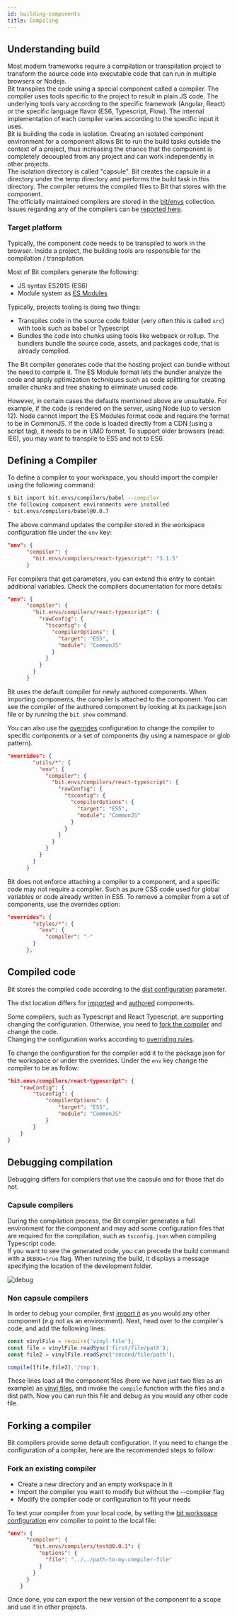 ```yaml
---
id: building-components
title: Compiling
---
```


## Understanding build

Most modern frameworks require a compilation or transpilation project to transform the source code into executable code that can run in multiple browsers or Nodejs.  
Bit transpiles the code using a special component called a compiler. The compiler uses tools specific to the project to result in plain JS code. The underlying tools vary according to the specific framework (Angular, React) or the specific language flavor (ES6, Typescript, Flow). The internal implementation of each compiler varies according to the specific input it uses.  
Bit is building the code in isolation. Creating an isolated component environment for a component allows Bit to run the build tasks outside the context of a project, thus increasing the chance that the component is completely decoupled from any project and can work independently in other projects.  
The isolation directory is called "capsule". Bit creates the capsule in a directory under the temp directory and performs the build task in this directory. The compiler returns the compiled files to Bit that stores with the component.  
The officially maintained compilers are stored in the [bit/envs](https://bit.dev/bit/envs) collection. Issues regarding any of the compilers can be [reported here](https://github.com/teambit/envs).

### Target platform

Typically, the component code needs to be transpiled to work in the browser. Inside a project, the building tools are responsible for the compilation / transpilation.  

Most of Bit compilers generate the following:  

- JS syntax ES2015 (ES6)
- Module system as [ES Modules](https://flaviocopes.com/es-modules/)

Typically, projects tooling is doing two things:  

- Transpiles code in the source code folder (very often this is called `src`) with tools such as babel or Typescript
- Bundles the code into chunks using tools like webpack or rollup. The bundlers bundle the source code, assets, and packages code, that is already compiled.  

The Bit compiler generates code that the hosting project can bundle without the need to compile it. The ES Module format lets the bundler analyze the code and apply optimization techniques such as code splitting for creating smaller chunks and tree shaking to eliminate unused code.  

However, in certain cases the defaults mentioned above are unsuitable. For example, if the code is rendered on the server, using Node (up to version 12). Node cannot import the ES Modules format code and require the format to be in CommonJS. If the code is loaded directly from a CDN (using a script tag), it needs to be in UMD format. To support older browsers (read: IE6), you may want to transpile to ES5 and not to ES6.  

## Defining a Compiler

To define a compiler to your workspace, you should import the compiler using the following command:  

```bash
$ bit import bit.envs/compilers/babel --compiler
the following component environments were installed
- bit.envs/compilers/babel@0.0.7
```

The above command updates the compiler stored in the workspace configuration file under the `env` key:  

```json
"env": {
      "compiler": {
        "bit.envs/compilers/react-typescript": "3.1.5"
      }
```

For compilers that get parameters, you can extend this entry to contain additional variables. Check the compilers documentation for more details:  

```json
"env": {
      "compiler": {
        "bit.envs/compilers/react-typescript": {
          "rawConfig": {
            "tsconfig": {
              "compilerOptions": {
                "target": "ES5",
                "module": "CommonJS"
              }
            }
          }
        }
      }
```

Bit uses the default compiler for newly authored components. When importing components, the compiler is attached to the component. You can see the compiler of the authored component by looking at its package.json file or by running the `bit show` command.  

You can also use the [overrides](/docs/overrides) configuration to change the compiler to specific components or a set of components (by using a namespace or glob pattern).  

```json
"overrides": {
        "utils/*": {
          "env": {
            "compiler": {
              "bit.envs/compilers/react-typescript": {
                "rawConfig": {
                  "tsconfig": {
                    "compilerOptions": {
                      "target": "ES5",
                      "module": "CommonJS"
                    }
                  }
                }
              }
            }
          }
        }
      }
```

Bit does not enforce attaching a compiler to a component, and a specific code may not require a compiler. Such as pure CSS code used for global variables or code already written in ES5. To remove a compiler from a set of components, use the overrides option:  

```json
"overrides": {
        "styles/*": {
          "env": {
            "compiler": "-"
        }
      },
```

## Compiled code

Bit stores the compiled code according to the [dist configuration](/docs/conf-bit-json#dist) parameter.  

The dist location differs for [imported](/docs/workspace#build-directory) and [authored](/docs/workspace#build-files) components.  

Some compilers, such as Typescript and React Typescript, are supporting changing the configuration. Otherwise, you need to [fork the compiler](/docs/building-components#where-is-the-code-compiled) and change the code.  
Changing the configuration works according to [overriding rules](/docs/overrides#overriding-rules).  

To change the configuration for the compiler add it to the package.json for the workspace or under the overrides. Under the `env` key change the compiler to be as follow:  

```json
"bit.envs/compilers/react-typescript": {
    "rawConfig": {
        "tsconfig": {
            "compilerOptions": {
                "target": "ES5",
                "module": "CommonJS"
            }
        }
    }
}
```


## Debugging compilation

Debugging differs for compilers that use the capsule and for those that do not.  

### Capsule compilers

During the compilation process, the Bit compiler generates a full environment for the component and may add some configuration files that are required for the compilation, such as `tsconfig.json` when compiling Typescript code.  
If you want to see the generated code, you can precede the build command with a `DEBUG=true` flag. When running the build, it displays a message specifying the location of the development folder.  

![debug](https://storage.googleapis.com/static.bit.dev/docs/gifs/build-debug.gif)

### Non capsule compilers

In order to debug your compiler, first [import it](/docs/apis/cli-all#import) as you would any other component (e.g not as an environment).
Next, head over to the compiler's code, and add the following lines:

```js
const vinylFile = require('vinyl-file');
const file = vinylFile.readSync('first/file/path');
const file2 = vinylFile.readSync('second/file/path');

compile([file,file2],'/tmp');
```

These lines load all the component files (here we have just two files as an example) as [vinyl files](https://github.com/sindresorhus/vinyl-file), and invoke the `compile` function with the files and a dist path. Now you can run this file and debug as you would any other code file.

## Forking a compiler

Bit compilers provide some default configuration. If you need to change the configuration of a compiler, here are the recommended steps to follow:  

### Fork an existing compiler

- Create a new directory and an empty workspace in it
- Import the compiler you want to modify but without the --compiler flag
- Modify the compiler code or configuration to fit your needs

To test your compiler from your local code, by setting the [bit workspace configuration](/docs/conf-bit-json.html) env compiler to point to the local file:  

```json
"env": {
      "compiler": {
        "bit.envs/compilers/test@0.0.1": {
          "options": {
            "file": "../../path-to-my-compiler-file"
          }
        }
      }
    }
```

Once done, you can export the new version of the component to a scope and use it in other projects.  
